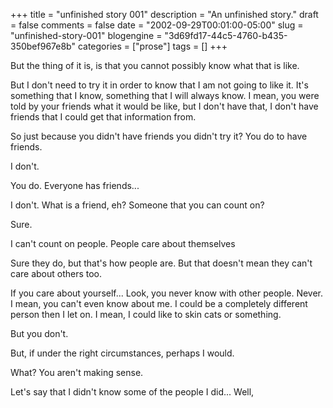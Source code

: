 +++
title = "unfinished story 001"
description = "An unfinished story."
draft = false
comments = false
date = "2002-09-29T00:01:00-05:00"
slug = "unfinished-story-001"
blogengine = "3d69fd17-44c5-4760-b435-350bef967e8b"
categories = ["prose"]
tags = []
+++

<p>
But the thing of it is, is that you cannot possibly know what that is like.
</p>
<p>
But I don&#39;t need to try it in order to know that I am not going to like it. It&#39;s something that I know, something that I will always know. I mean, you were told by your friends what it would be like, but I don&#39;t have that, I don&#39;t have friends that I could get that information from.
</p>
<p>
So just because you didn&#39;t have friends you didn&#39;t try it? You do to have friends.
</p>
<p>
I don&#39;t.
</p>
<p>
You do. Everyone has friends...
</p>
<p>
I don&#39;t. What is a friend, eh? Someone that you can count on?
</p>
<p>
Sure.
</p>
<p>
I can&#39;t count on people. People care about themselves
</p>
<p>
Sure they do, but that&#39;s how people are. But that doesn&#39;t mean they can&#39;t care about others too.
</p>
<p>
If you care about yourself... Look, you never know with other people. Never. I mean, you can&#39;t even know about me. I could be a completely different person then I let on. I mean, I could like to skin cats or something.
</p>
<p>
But you don&#39;t.
</p>
<p>
But, if under the right circumstances, perhaps I would.
</p>
<p>
What? You aren&#39;t making sense.
</p>
<p>
Let&#39;s say that I didn&#39;t know some of the people I did... Well,
</p>

